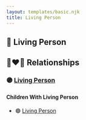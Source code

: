 ```yaml
---
layout: templates/basic.njk
title: Living Person
---
```

## 🔵 Living Person

## 👩‍❤️‍👨 Relationships

### 🟣 [Living Person](/people/2/27176)

#### Children With Living Person
* 🟣 [Living Person](/people/8/88748155)